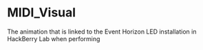 # MIDI_Visual
The animation that is linked to the Event Horizon LED installation in HackBerry Lab when performing

